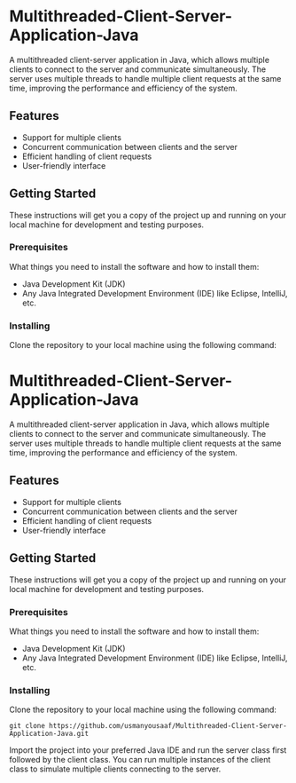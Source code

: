 # Multithreaded-Client-Server-Application-Java

A multithreaded client-server application in Java, which allows multiple clients to connect to the server and communicate simultaneously. The server uses multiple threads to handle multiple client requests at the same time, improving the performance and efficiency of the system.

## Features
- Support for multiple clients
- Concurrent communication between clients and the server
- Efficient handling of client requests
- User-friendly interface

## Getting Started

These instructions will get you a copy of the project up and running on your local machine for development and testing purposes.

### Prerequisites

What things you need to install the software and how to install them:

- Java Development Kit (JDK)
- Any Java Integrated Development Environment (IDE) like Eclipse, IntelliJ, etc.

### Installing

Clone the repository to your local machine using the following command:


# Multithreaded-Client-Server-Application-Java

A multithreaded client-server application in Java, which allows multiple clients to connect to the server and communicate simultaneously. The server uses multiple threads to handle multiple client requests at the same time, improving the performance and efficiency of the system.

## Features
- Support for multiple clients
- Concurrent communication between clients and the server
- Efficient handling of client requests
- User-friendly interface

## Getting Started

These instructions will get you a copy of the project up and running on your local machine for development and testing purposes.

### Prerequisites

What things you need to install the software and how to install them:

- Java Development Kit (JDK)
- Any Java Integrated Development Environment (IDE) like Eclipse, IntelliJ, etc.

### Installing

Clone the repository to your local machine using the following command:

```git clone https://github.com/usmanyousaaf/Multithreaded-Client-Server-Application-Java.git```

Import the project into your preferred Java IDE and run the server class first followed by the client class. You can run multiple instances of the client class to simulate multiple clients connecting to the server.

